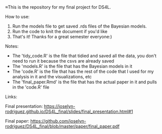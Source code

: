 ≈This is the repository for my final project for DS4L. 

How to use:

1. Run the models file to get saved .rds files of the Bayesian models.
2. Run the code to knit the document if you'd like
3. That's it! Thanks for a great semester everyone:)

Notes:
- The 'tidy_code.R' is the file that tidied and saved all the data, you don't need to run it because the csvs are already saved
- The 'models.R' is the file that has the Bayesian models in it
- The 'code.R' is the file that has the rest of the code that I used for my analysis in it and the visualizations, etc
- The 'final_paper.Rmd' is the file that has the actual paper in it and pulls in the 'code.R' file

Links:

Final presentation: https://joselyn-rodriguez.github.io/DS4L_final/slides/final_presentation.html#1

Final paper: https://github.com/joselyn-rodriguez/DS4L_final/blob/master/paper/final_paper.pdf 
